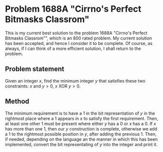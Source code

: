 # Problem 1688A "Cirrno's Perfect Bitmasks Classrom"
This is my current best solution to the problem 1688A "Cirrno's Perfect Bitmasks Classrom"", which is an 800 rated problem. My current solution has been accepted, and hence I consider it to be complete. Of course, as always, if I can think of a more efficient solution, I shall return to the problem. 

## Problem statement
Given an integer $x$, find the minimum integer $y$ that satisfies these two constraints: $x$ and $y > 0$, $x$ XOR $y > 0$.

## Method
The minimum requirement is to have a $1$ in the bit representation of $y$ in the rightmost place where a $1$ appears in $x$ to satisfy the first requirement. Then, at least one other $1$ must be present where either $y$ has a $0$ or $x$ has a $0$. If $x$ has more than one $1$, then our $y$ construction is complete, otherwise we add a $1$ to the rightmost possible position in $y$, after adding the previous $1$. Then, if needed, depending on the language an the manner in which this has been implemented, convert the bit representating of $y$ into the integer and print it.